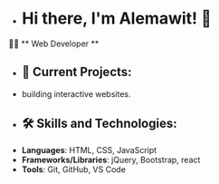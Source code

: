 - # Hi there, I'm Alemawit! 👋
👨‍🏫 ** Web Developer **
- ## 🚀 Current Projects:
- building interactive websites.
- ## 🛠️ Skills and Technologies:
- **Languages**: HTML, CSS, JavaScript
- **Frameworks/Libraries**: jQuery, Bootstrap, react 
- **Tools**: Git, GitHub, VS Code

<!---
alemawit/alemawit is a ✨ special ✨ repository because its `README.md` (this file) appears on your GitHub profile.
You can click the Preview link to take a look at your changes.
--->
